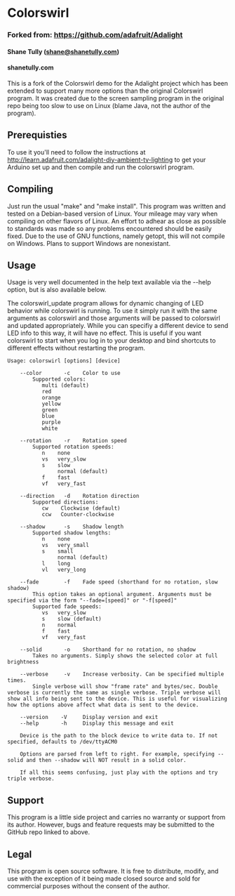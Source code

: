 # Colorswirl
### Forked from: https://github.com/adafruit/Adalight
#### Shane Tully (shane@shanetully.com)
#### shanetully.com 

This is a fork of the Colorswirl demo for the Adalight project which has been extended to support many more options than the original Colorswirl program. It was created due to the screen sampling program in the original repo being too slow to use on Linux (blame Java, not the author of the program).

## Prerequisties

To use it you'll need to follow the instructions at http://learn.adafruit.com/adalight-diy-ambient-tv-lighting to get your Arduino set up and then compile and run the colorswirl program.

## Compiling

Just run the usual "make" and "make install".
This program was written and tested on a Debian-based version of Linux. Your mileage may vary when compiling on other flavors of Linux. An effort to adhear as close as possible to standards was made so any problems encountered should be easily fixed.
Due to the use of GNU functions, namely getopt, this will not compile on Windows. Plans to support Windows are nonexistant.

## Usage

Usage is very well documented in the help text available via the --help option, but is also available below.

The colorswirl_update program allows for dynamic changing of LED behavior while colorswirl is running. To use it simply run it with the same arguments as colorswirl and those arguments will be passed to colorswirl and updated appropriately. While you can specifiy a different device to send LED info to this way, it will have no effect. This is useful if you want colorswirl to start when you log in to your desktop and bind shortcuts to different effects without restarting the program.


    Usage: colorswirl [options] [device]

        --color       -c    Color to use   
            Supported colors:
               multi (default)
               red
               orange
               yellow
               green
               blue
               purple
               white

        --rotation    -r    Rotation speed   
            Supported rotation speeds:
               n    none
               vs   very_slow
               s    slow
                    normal (default)
               f    fast
               vf   very_fast

        --direction   -d    Rotation direction   
            Supported directions:
               cw    Clockwise (default)
               ccw   Counter-clockwise

        --shadow      -s    Shadow length   
            Supported shadow lengths:
               n    none
               vs   very_small
               s    small
                    normal (default)
               l    long
               vl   very_long

        --fade        -f    Fade speed (shorthand for no rotation, slow shadow)   
            This option takes an optional argument. Arguments must be specified via the form "--fade=[speed]" or "-f[speed]"
            Supported fade speeds:
               vs   very_slow
               s    slow (default)
               n    normal
               f    fast
               vf   very_fast   

        --solid       -o    Shorthand for no rotation, no shadow   
            Takes no arguments. Simply shows the selected color at full brightness   

        --verbose     -v    Increase verbosity. Can be specified multiple times.   
            Single verbose will show "frame rate" and bytes/sec. Double verbose is currently the same as single verbose. Triple verbose will show all info being sent to the device. This is useful for visualizing how the options above affect what data is sent to the device.   

        --version    -V     Display version and exit   
        --help       -h     Display this message and exit   

        Device is the path to the block device to write data to. If not specified, defaults to /dev/ttyACM0

        Options are parsed from left to right. For example, specifying --solid and then --shadow will NOT result in a solid color.
        
        If all this seems confusing, just play with the options and try triple verbose. 

## Support
This program is a little side project and carries no warranty or support
from its author. However, bugs and feature requests may be submitted to the GitHub repo
linked to above.


## Legal
This program is open source software. It is free to distribute, modify, and use
with the exception of it being made closed source and sold for commercial purposes
without the consent of the author.
